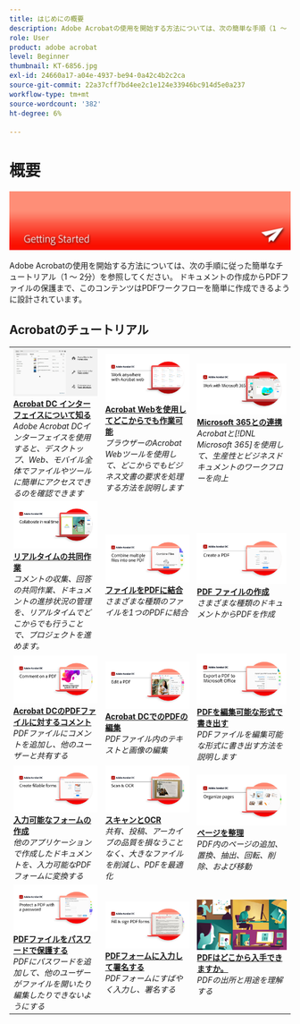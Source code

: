 ```yaml
---
title: はじめにの概要
description: Adobe Acrobatの使用を開始する方法については、次の簡単な手順（1 ～ 2分）のチュートリアルを参照してください。
role: User
product: adobe acrobat
level: Beginner
thumbnail: KT-6856.jpg
exl-id: 24660a17-a04e-4937-be94-0a42c4b2c2ca
source-git-commit: 22a37cff7bd4ee2c1e124e33946bc914d5e0a237
workflow-type: tm+mt
source-wordcount: '382'
ht-degree: 6%

---
```


# 概要

![Acrobatスタートアップイメージ](../assets/Hero-GettingStarted.png)

Adobe Acrobatの使用を開始する方法については、次の手順に従った簡単なチュートリアル（1 ～ 2分）を参照してください。 ドキュメントの作成からPDFファイルの保護まで、このコンテンツはPDFワークフローを簡単に作成できるように設計されています。

## Acrobatのチュートリアル

<table style="table-layout:fixed">
<tr>
  <td>
    <a href="get-to-know-the-acrobat-dc-interface.md">
      <img alt="Acrobat DCインターフェイスの詳細" src="../assets/Interface.jpg" />
    </a>
    <div>
    <a href="get-to-know-the-acrobat-dc-interface.md"><strong>Acrobat DC インターフェイスについて知る</strong></a>
    </div>
    <em>Adobe Acrobat DCインターフェイスを使用すると、デスクトップ、Web、モバイル全体でファイルやツールに簡単にアクセスできるのを確認できます</em>
    <br>
  </td>
  <td>
    <a href="acrobatweb.md">
      <img alt="Acrobat Webを使用してどこからでも作業可能" src="../assets/Acrobatweb_1280.png" />
    </a>
    <div>
    <a href="acrobatweb.md"><strong>Acrobat Webを使用してどこからでも作業可能</strong></a>
    </div>
    <em>ブラウザーのAcrobat Webツールを使用して、どこからでもビジネス文書の要求を処理する方法を説明します</em>
    <br>
  </td>
  <td>
    <a href="../integrate/integrate-overview.md#microsoft">
      <img alt="Microsoft 365との連携" src="../assets/WorkMicrosoft365_1280.png" />
    </a>
    <div>
     <a href="../integrate/integrate-overview.md#microsoft"><strong>Microsoft 365との連携</strong></a>
    </div>
    <em>Acrobatと[!DNL Microsoft 365]を使用して、生産性とビジネスドキュメントのワークフローを向上</em>
    <br>
  </td>
</tr>
<tr>
   <td>
    <a href="collaborate.md">
      <img alt="リアルタイムの共同作業" src="../assets/Collaborate_1280.png" />
    </a>
    <div>
     <a href="collaborate.md"><strong>リアルタイムの共同作業</strong></a>
    </div>
    <em>コメントの収集、回答の共同作業、ドキュメントの進捗状況の管理を、リアルタイムでどこからでも行うことで、プロジェクトを進めます。</em>
    <br>
  </td>
  <td>
    <a href="combine-to-pdf.md">
      <img alt="ファイルをPDFに結合" src="../assets/Combine.jpg" />
    </a>
    <div>
     <a href="combine-to-pdf.md"><strong>ファイルをPDFに結合</strong></a>
    </div>
    <em>さまざまな種類のファイルを1つのPDFに結合</em>
    <br>
  </td>
  <td>
    <a href="create-pdf.md">
      <img alt="PDF ファイルの作成" src="../assets/Create.jpg" />
    </a>
    <div>
    <a href="create-pdf.md"><strong>PDF ファイルの作成</strong></a>
    </div>
    <em>さまざまな種類のドキュメントからPDFを作成</em>
    <br>
  </td>
</tr>
<tr>
  <td>
    <a href="comment-on-pdf-files.md">
      <img alt="Acrobat DCのPDFファイルに対するコメント" src="../assets/Comment.jpg" />
    </a>
    <div>
    <a href="comment-on-pdf-files.md"><strong>Acrobat DCのPDFファイルに対するコメント</strong></a>
    </div>
    <em>PDFファイルにコメントを追加し、他のユーザーと共有する</em>
    <br>
  </td>
  <td>
    <a href="edit-pdf.md">
      <img alt="Acrobat DCでのPDFの編集" src="../assets/Edit.jpg" />
    </a>
    <div>
    <a href="edit-pdf.md"><strong>Acrobat DCでのPDFの編集</strong></a>
    </div>
    <em>PDFファイル内のテキストと画像の編集</em>
    <br>
  </td>
   <td>
    <a href="export-pdf.md">
      <img alt="PDFを編集可能な形式で書き出す" src="../assets/Export.jpg" />
    </a>
    <div>
    <a href="export-pdf.md"><strong>PDFを編集可能な形式で書き出す</strong></a>
    </div>
    <em>PDFファイルを編集可能な形式に書き出す方法を説明します</em>
    <br>
  </td>
</tr>
<tr>
  <td>
    <a href="create-fillable-forms.md">
      <img alt="入力可能なフォームの作成" src="../assets/Form.jpg" />
    </a>
    <div>
    <a href="create-fillable-forms.md"><strong>入力可能なフォームの作成</strong></a>
    </div>
    <em>他のアプリケーションで作成したドキュメントを、入力可能なPDFフォームに変換する</em>
    <br>
  </td>
  <td>
    <a href="scan-and-ocr.md">
      <img alt="スキャンとOCR" src="../assets/Scan.jpg" />
    </a>
    <div>
    <a href="scan-and-ocr.md"><strong>スキャンとOCR</strong></a>
    </div>
    <em>共有、投稿、アーカイブの品質を損なうことなく、大きなファイルを削減し、PDFを最適化</em>
    <br>
  </td>
  <td>
    <a href="organize.md">
      <img alt="ページを整理" src="../assets/Organize.jpg" />
    </a>
    <div>
    <a href="organize.md"><strong>ページを整理</strong></a>
    </div>
    <em>PDF内のページの追加、置換、抽出、回転、削除、および移動</em>
    <br>
  </td>
</tr>
<tr>
  <td>
    <a href="password-protect.md">
      <img alt="PDFファイルをパスワードで保護する" src="../assets/Protect.jpg" />
    </a>
    <div>
    <a href="password-protect.md"><strong>PDFファイルをパスワードで保護する</strong></a>
    </div>
    <em>PDFにパスワードを追加して、他のユーザーがファイルを開いたり編集したりできないようにする</em>
    <br>
  </td>
  <td>
    <a href="fill-and-sign.md">
      <img alt="PDFフォームに入力して署名する" src="../assets/FillSign.jpg" />
    </a>
    <div>
    <a href="fill-and-sign.md"><strong>PDFフォームに入力して署名する</strong></a>
    </div>
    <em>PDFフォームにすばやく入力し、署名する</em>
    <br>
  </td>
  <td>
    <a href="where-do-pdfs-come-from.md">
      <img alt="PDFはどこから入手できますか。" src="../assets/WherePDFs.jpg" />
    </a>
    <div>
    <a href="where-do-pdfs-come-from.md"><strong>PDFはどこから入手できますか。</strong></a>
    </div>
    <em>PDFの出所と用途を理解する</em>
    <br>
  </td>
</tr>
</table>
